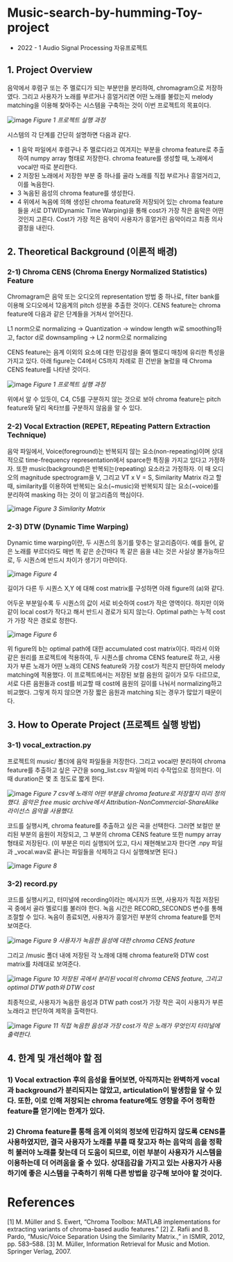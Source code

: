 # Music-search-by-humming-Toy-project
- 2022 - 1 Audio Signal Processing 자유프로젝트 
## 1.	Project Overview

음악에서 후렴구 또는 주 멜로디가 되는 부분만을 분리하여, chromagram으로 저장하였다. 그리고 사용자가 노래를 부르거나 흥얼거리면 어떤 노래를 불렀는지 melody matching을 이용해 찾아주는 시스템을 구축하는 것이 이번 프로젝트의 목표이다.

![image](https://user-images.githubusercontent.com/54995090/206456735-5a632e4e-a981-4b3e-ba41-554343f3e5bb.png)
*Figure 1 프로젝트 실행 과정*

시스템의 각 단계를 간단히 설명하면 다음과 같다.
- 1 음악 파일에서 후렴구나 주 멜로디라고 여겨지는 부분을 chroma feature로 추출하여 numpy array 형태로 저장한다. chroma feature를 생성할 때, 노래에서 vocal만 따로 분리한다.
- 2 저장된 노래에서 저장한 부분 중 하나를 골라 노래를 직접 부르거나 흥얼거리고, 이를 녹음한다.
- 3 녹음된 음성의 chroma feature를 생성한다.
- 4 위에서 녹음에 의해 생성된 chroma feature와 저장되어 있는 chroma feature들을 서로 DTW(Dynamic Time Warping)을 통해 cost가 가장 작은 음악은 어떤 것인지 고른다. Cost가 가장 적은 음악이 사용자가 흥얼거린 음악이라고 최종 의사결정을 내린다.

## 2.	Theoretical Background (이론적 배경)

### 2-1) Chroma CENS (Chroma Energy Normalized Statistics) Feature 

Chromagram은 음악 또는 오디오의 representation 방법 중 하나로, filter bank를 이용해 오디오에서 12음계의 pitch 성분을 추출한 것이다. CENS feature는 chroma feature에 다음과 같은 단계들을 거쳐서 얻어진다. 

L1 norm으로 normalizing -> Quantization -> window length w로 smoothing하고, factor d로 downsampling -> L2 norm으로 normalizing

CENS feature는 음계 이외의 요소에 대한 민감성을 줄여 멜로디 매칭에 유리한 특성을 가지고 있다. 아래 figure는 C4에서 C5까지 차례로 흰 건반을 눌렀을 때 Chroma CENS feature를 나타낸 것이다.

![image](https://user-images.githubusercontent.com/54995090/206457064-15c9b619-b954-478d-8200-28da1a28abc6.png)
*Figure 1 프로젝트 실행 과정*

위에서 알 수 있듯이, C4, C5를 구분하지 않는 것으로 보아 chroma feature는 pitch feature와 달리 옥타브를 구분하지 않음을 알 수 있다.

### 2-2) Vocal Extraction (REPET, REpeating Pattern Extraction Technique)

음악 파일에서, Voice(foreground)는 반복되지 않는 요소(non-repeating)이며 상대적으로 time-frequency representation에서 sparce한 특징을 가지고 있다고 가정하자. 또한 music(background)은 반복되는(repeating) 요소라고 가정하자. 이 때 오디오의 magnitude spectrogram을 V, 그리고 VT x V = S, Similarity Matrix 라고 할 때, similarity를 이용하여 반복되는 요소(~music)와 반복되지 않는 요소(~voice)를 분리하여 masking 하는 것이 이 알고리즘의 핵심이다.

![image](https://user-images.githubusercontent.com/54995090/206457263-9f120119-2f71-4828-8034-ce2594d90c2e.png)
*Figure 3 Similarity Matrix*

### 2-3) DTW (Dynamic Time Warping)

Dynamic time warping이란, 두 시퀀스의 동기를 맞추는 알고리즘이다. 예를 들어, 같은 노래를 부르더라도 매번 똑 같은 순간마다 똑 같은 음을 내는 것은 사실상 불가능하므로, 두 시퀀스에 반드시 차이가 생기기 마련이다. 

![image](https://user-images.githubusercontent.com/54995090/206457384-332f663b-6756-4f8c-9f07-be40c3524973.png)
*Figure 4*

길이가 다른 두 시퀀스 X,Y 에 대해 cost matrix를 구성하면 아래 figure의 (a)와 같다. 

어두운 부분일수록 두 시퀀스의 값이 서로 비슷하여 cost가 작은 영역이다. 하지만 이와 같이 local cost가 작다고 해서 반드시 경로가 되지 않는다. Optimal path는 누적 cost가 가장 작은 경로로 정한다.

![image](https://user-images.githubusercontent.com/54995090/206457444-7de43730-d43e-4747-a63f-a3615c80bb26.png)
*Figure 6*

위 figure의 b는 optimal path에 대한 accumulated cost matrix이다.
따라서 이와 같은 원리를 프로젝트에 적용하여, 두 시퀀스를 chroma CENS feature로 하고, 사용자가 부른 노래가 어떤 노래의 CENS feature와 가장 cost가 적은지 판단하여 melody matching에 적용했다. 이 프로젝트에서는 저장된 보컬 음원의 길이가 모두 다르므로, 서로 다른 음원들과 cost를 비교할 때 cost에 음원의 길이를 나눠서 normalizing하고 비교했다. 그렇게 하지 않으면 가장 짧은 음원과 matching 되는 경우가 많았기 때문이다.

## 3.	How to Operate Project (프로젝트 실행 방법)

### 3-1) vocal_extraction.py

프로젝트의 music/ 폴더에 음악 파일들을 저장한다. 그리고 vocal만 분리하여 chroma feature를 추출하고 싶은 구간을 song_list.csv 파일에 미리 수작업으로 정의한다. 이 때 duration은 몇 초 정도로 짧게 한다.

![image](https://user-images.githubusercontent.com/54995090/206457559-df0b8cfc-b8a2-412e-be16-ef2a59747063.png)
*Figure 7 csv에 노래의 어떤 부분을 chroma feature로 저장할지 미리 정의했다. 음악은 free music archive에서 Attribution-NonCommercial-ShareAlike 라이선스 음악을 사용했다.*

코드를 실행시켜, chroma feature를 추출하고 싶은 곡을 선택한다. 그러면 보컬만 분리된 부분의 음원이 저장되고, 그 부분의 chroma CENS feature 또한 numpy array 형태로 저장된다. (이 부분은 미리 실행되어 있고, 다시 재현해보고자 한다면 .npy 파일과 _vocal.wav로 끝나는 파일들을 삭제하고 다시 실행해보면 된다.)

![image](https://user-images.githubusercontent.com/54995090/206457676-94e5dc23-2ac1-4588-8ef4-1b37e9364928.png)
*Figure 8*

### 3-2) record.py

코드를 실행시키고, 터미널에 recording이라는 메시지가 뜨면, 사용자가 직접 저장된 곡 중에서 골라 멜로디를 불러야 한다. 녹음 시간은 RECORD_SECONDS 변수를 통해 조절할 수 있다. 녹음이 종료되면, 사용자가 흥얼거린 부분의 chroma feature를 먼저 보여준다.

![image](https://user-images.githubusercontent.com/54995090/206457750-4bf16d56-ecd4-4727-9fb4-a6b0a6619b3b.png)
*Figure 9 사용자가 녹음한 음성에 대한 chroma CENS feature*

그리고 /music 폴더 내에 저장된 각 노래에 대해 chroma feature와 DTW cost matrix를 차례대로 보여준다.

![image](https://user-images.githubusercontent.com/54995090/206457836-75639507-c3bb-4948-9aee-7ce2afa20f92.png)
*Figure 10 저장된 곡에서 분리된 vocal의 chroma CENS feature, 그리고 optimal DTW path와 DTW cost*

최종적으로, 사용자가 녹음한 음성과 DTW path cost가 가장 작은 곡이 사용자가 부른 노래라고 판단하여 제목을 출력한다.

![image](https://user-images.githubusercontent.com/54995090/206457883-9e7b3057-e1f2-4271-9210-5c2b8d81b6a8.png)
*Figure 11 직접 녹음한 음성과 가장 cost가 작은 노래가 무엇인지 터미널에 출력한다.*

## 4.	한계 및 개선해야 할 점
### 1)	Vocal extraction 후의 음성을 들어보면, 아직까지는 완벽하게 vocal과 background가 분리되지는 않았고, articulation이 발생함을 알 수 있다. 또한, 이로 인해 저장되는 chroma feature에도 영향을 주어 정확한 feature를 얻기에는 한계가 있다.
### 2)	Chroma feature를 통해 음계 이외의 정보에 민감하지 않도록 CENS를 사용하였지만, 결국 사용자가 노래를 부를 때 찾고자 하는 음악의 음을 정확히 불러야 노래를 찾는데 더 도움이 되므로, 이런 부분이 사용자가 시스템을 이용하는데 더 어려움을 줄 수 있다. 상대음감을 가지고 있는 사용자가 사용하기에 좋은 시스템을 구축하기 위해 다른 방법을 강구해 보아야 할 것이다.

# References
[1] M. Müller and S. Ewert, “Chroma Toolbox: MATLAB implementations for extracting variants of chroma-based audio features.”
[2] Z. Rafii and B. Pardo, “Music/Voice Separation Using the Similarity Matrix.,” in ISMIR, 2012, pp. 583–588.
[3] M. Müller, Information Retrieval for Music and Motion. Springer Verlag, 2007.
